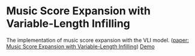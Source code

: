 # Music Score Expansion with Variable-Length Infilling
The implementation of music score expansion with the VLI model. ([paper: Music Score Expansion with Variable-Length Infilling](https://arxiv.org/abs/2111.06046)) [Demo](https://tanchihpin0517.github.io/variable-length-piano-expansion/)
